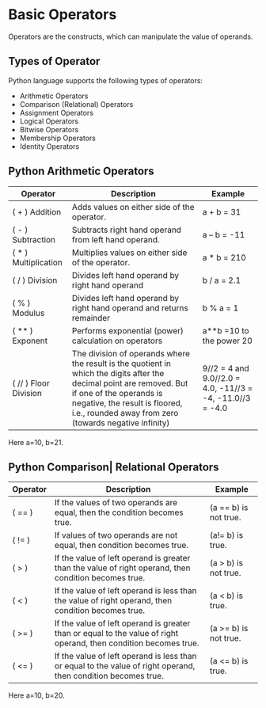 # Basic Operators
Operators are the constructs, which can manipulate the value of operands. 

## Types of Operator
Python language supports the following types of operators:
* Arithmetic Operators
* Comparison (Relational) Operators
* Assignment Operators
* Logical Operators
* Bitwise Operators
* Membership Operators
* Identity Operators

## Python Arithmetic Operators

Operator | Description | Example
--------------- | ----------------------- | -------------
 ( + ) Addition | Adds values on either side of the operator. | a + b = 31
 ( - ) Subtraction | Subtracts right hand operand from left hand operand. | a – b = -11
 ( * ) Multiplication | Multiplies values on either side of the operator. | a * b = 210
 ( / ) Division | Divides left hand operand by right hand operand | b / a = 2.1
 ( % ) Modulus | Divides left hand operand by right hand operand and returns remainder | b % a = 1
 ( ** ) Exponent | Performs exponential (power) calculation on operators | a**b =10 to the power 20
 ( // ) Floor Division | The division of operands where the result is the quotient in which the digits after the decimal point are removed. But if one of the operands is negative, the result is floored, i.e., rounded away from zero (towards negative infinity) | 9//2 = 4 and 9.0//2.0 = 4.0, -11//3 = -4, -11.0//3 = -4.0

Here a=10, b=21.

## Python Comparison| Relational Operators

Operator  |   Description   |   Example   
---------- | --------------- | ----------
( == ) | If the values of two operands are equal, then the condition becomes true. | (a == b) is not true.
( != ) | If values of two operands are not equal, then condition becomes true. | (a!= b) is true.
( > ) | If the value of left operand is greater than the value of right operand, then condition becomes true. | (a > b) is not true.
( < ) | If the value of left operand is less than the value of right operand, then condition becomes true. | (a < b) is true.
( >= ) | If the value of left operand is greater than or equal to the value of right operand, then condition becomes true. | (a >= b) is not true.
( <= ) | If the value of left operand is less than or equal to the value of right operand, then condition becomes true. | (a <= b) is true.

Here a=10, b=20.

